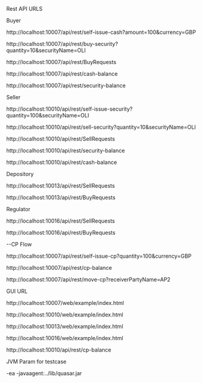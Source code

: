 Rest API URLS

Buyer

http://localhost:10007/api/rest/self-issue-cash?amount=100&currency=GBP

http://localhost:10007/api/rest/buy-security?quantity=10&securityName=OLI


http://localhost:10007/api/rest/BuyRequests

http://localhost:10007/api/rest/cash-balance

http://localhost:10007/api/rest/security-balance



Seller

http://localhost:10010/api/rest/self-issue-security?quantity=100&securityName=OLI

http://localhost:10010/api/rest/sell-security?quantity=10&securityName=OLI

http://localhost:10010/api/rest/SellRequests

http://localhost:10010/api/rest/security-balance

http://localhost:10010/api/rest/cash-balance





Depository

http://localhost:10013/api/rest/SellRequests

http://localhost:10013/api/rest/BuyRequests


Regulator

http://localhost:10016/api/rest/SellRequests

http://localhost:10016/api/rest/BuyRequests


--CP Flow

http://localhost:10007/api/rest/self-issue-cp?quantity=100&currency=GBP

http://localhost:10007/api/rest/cp-balance

http://localhost:10007/api/rest/move-cp?receiverPartyName=AP2


GUI URL  

http://localhost:10007/web/example/index.html

http://localhost:10010/web/example/index.html

http://localhost:10013/web/example/index.html

http://localhost:10016/web/example/index.html


http://localhost:10010/api/rest/cp-balance

JVM Param for testcase

-ea -javaagent:../lib/quasar.jar

